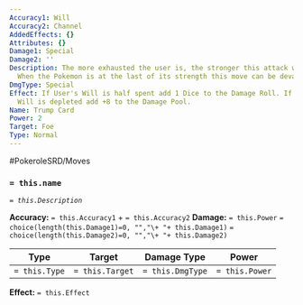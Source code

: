 ```yaml
---
Accuracy1: Will
Accuracy2: Channel
AddedEffects: {}
Attributes: {}
Damage1: Special
Damage2: ''
Description: The more exhausted the user is, the stronger this attack will become.
  When the Pokemon is at the last of its strength this move can be devastating.
DmgType: Special
Effect: If User's Will is half spent add 1 Dice to the Damage Roll. If the User's
  Will is depleted add +8 to the Damage Pool.
Name: Trump Card
Power: 2
Target: Foe
Type: Normal
---
```


#PokeroleSRD/Moves

### `= this.name` 
*`= this.Description`*

**Accuracy:** `= this.Accuracy1` + `= this.Accuracy2`
**Damage:** `= this.Power` `= choice(length(this.Damage1)=0, "","\+ "+ this.Damage1)` `= choice(length(this.Damage2)=0, "","\+ "+ this.Damage2)`

| Type          | Target          | Damage Type          | Power          |
| ------------- | --------------- | ---------------- | -------------- |
| `= this.Type` | `= this.Target` | `= this.DmgType` | `= this.Power` | 

**Effect:** `= this.Effect`